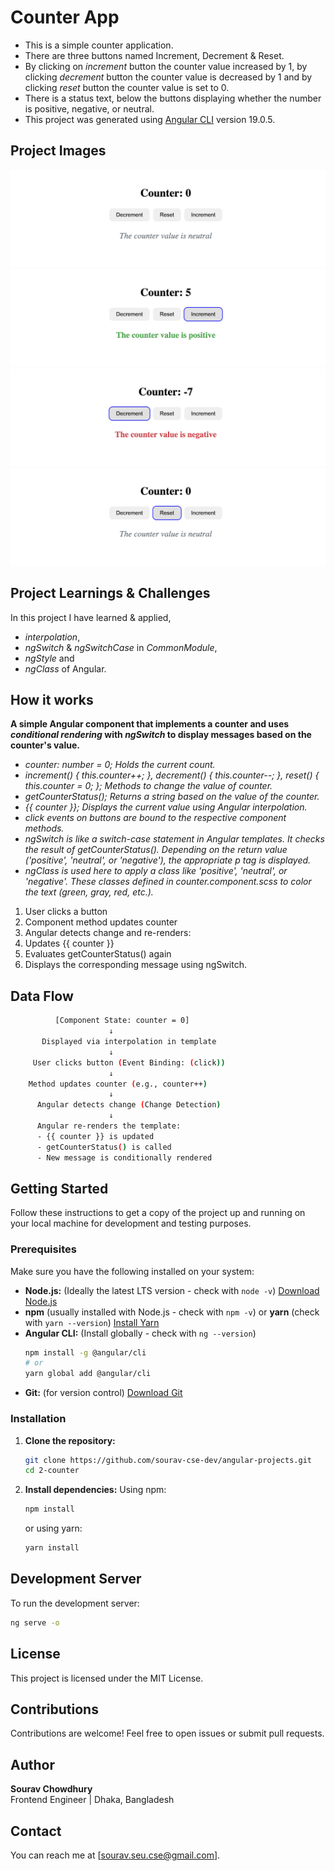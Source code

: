 # Counter App

- This is a simple counter application.
- There are three buttons named Increment, Decrement & Reset.
- By clicking on _increment_ button the counter value increased by 1, by clicking _decrement_ button the counter value is decreased by 1 and by clicking _reset_ button the counter value is set to 0.
- There is a status text, below the buttons displaying whether the number is positive, negative, or neutral.
- This project was generated using [Angular CLI](https://github.com/angular/angular-cli) version 19.0.5.

## Project Images

![Project Image 1](./assets/project-image-initial.png)
![Project Image 2](./assets/project-image-positive.png)
![Project Image 3](./assets/project-image-negative.png)
![Project Image 4](./assets/project-image-reset.png)

## Project Learnings & Challenges

In this project I have learned & applied,

- _interpolation_,
- _ngSwitch_ & _ngSwitchCase_ in _CommonModule_,
- _ngStyle_ and
- _ngClass_
of Angular.

## How it works 

**A simple Angular component that implements a counter and uses _conditional rendering_ with _ngSwitch_ to display messages based on the counter's value.**

- _counter: number = 0; Holds the current count._
- _increment() { this.counter++; }, decrement() { this.counter--; }, reset() { this.counter = 0; }; Methods to change the value of counter._
- _getCounterStatus(); Returns a string based on the value of the counter._
- _{{ counter }}; Displays the current value using Angular interpolation._
- _click events on buttons are bound to the respective component methods._
- _ngSwitch is like a switch-case statement in Angular templates. It checks the result of getCounterStatus(). Depending on the return value ('positive', 'neutral', or 'negative'), the appropriate p tag is displayed._
- _ngClass is used here to apply a class like 'positive', 'neutral', or 'negative'. These classes defined in counter.component.scss to color the text (green, gray, red, etc.)._

1. User clicks a button
2. Component method updates counter
3. Angular detects change and re-renders:
4. Updates {{ counter }}
5. Evaluates getCounterStatus() again
6. Displays the corresponding message using ngSwitch.

## Data Flow
```bash
          [Component State: counter = 0]
                      ↓
       Displayed via interpolation in template
                      ↓
     User clicks button (Event Binding: (click))
                      ↓
    Method updates counter (e.g., counter++)
                      ↓
      Angular detects change (Change Detection)
                      ↓
      Angular re-renders the template:
      - {{ counter }} is updated
      - getCounterStatus() is called
      - New message is conditionally rendered
```

## Getting Started

Follow these instructions to get a copy of the project up and running on your local machine for development and testing purposes.

### Prerequisites

Make sure you have the following installed on your system:

- **Node.js:** (Ideally the latest LTS version - check with `node -v`) [Download Node.js](https://nodejs.org/)
- **npm** (usually installed with Node.js - check with `npm -v`) or **yarn** (check with `yarn --version`) [Install Yarn](https://yarnpkg.com/getting-started)
- **Angular CLI:** (Install globally - check with `ng --version`)
  ```bash
  npm install -g @angular/cli
  # or
  yarn global add @angular/cli
  ```
- **Git:** (for version control) [Download Git](https://git-scm.com/)

### Installation

1.  **Clone the repository:**

    ```bash
    git clone https://github.com/sourav-cse-dev/angular-projects.git
    cd 2-counter
    ```

2.  **Install dependencies:**
    Using npm:
    ```bash
    npm install
    ```
    or using yarn:
    ```bash
    yarn install
    ```

## Development Server

To run the development server:

```bash
ng serve -o
```

## License

This project is licensed under the MIT License.

## Contributions

Contributions are welcome! Feel free to open issues or submit pull requests.

## Author

**Sourav Chowdhury**  
Frontend Engineer | Dhaka, Bangladesh

## Contact

You can reach me at [sourav.seu.cse@gmail.com].
